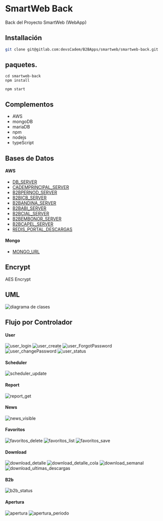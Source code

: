 # SmartWeb Back

Back del Proyecto SmartWeb (WebApp)

## Installación


```bash
git clone git@gitlab.com:devsCadem/B2BApps/smartweb/smartweb-back.git 
```

## paquetes.

```npm
cd smartweb-back
npm install

npm start
```

## Complementos
- AWS
- mongoDB
- mariaDB
- npm
- nodejs
- typeScript


## Bases de Datos 
#### AWS
- [DB_SERVER](master-00.c6tid4wxmmxn.us-east-1.rds.amazonaws.com)
- [CADEMPRINCIPAL_SERVER](master-00.c6tid4wxmmxn.us-east-1.rds.amazonaws.com)
- [B2BPERNOD_SERVER](b2b-pernod-app.c6tid4wxmmxn.us-east-1.rds.amazonaws.com)
- [B2BICB_SERVER](b2b-icb-app.c6tid4wxmmxn.us-east-1.rds.amazonaws.com)
- [B2BANDINA_SERVER](b2b-data-01.c6tid4wxmmxn.us-east-1.rds.amazonaws.com)
- [B2BABI_SERVER](b2b-abi-app.c6tid4wxmmxn.us-east-1.rds.amazonaws.com)
- [B2BCIAL_SERVER](b2b-cial-app.c6tid4wxmmxn.us-east-1.rds.amazonaws.com)
- [B2BEMBONOR_SERVER](b2b-embonor-app.c6tid4wxmmxn.us-east-1.rds.amazonaws.com)
- [B2BCAPEL_SERVER](b2b-capel-app.c6tid4wxmmxn.us-east-1.rds.amazonaws.com)
- [REDIS_PORTAL_DESCARGAS](portal-descargas-redis-cache.ajeafu.ng.0001.usw2.cache.amazonaws.com)

#### Mongo
- [MONGO_URL](mongodb+srv://sistemas:8Vz4XNXUBDgw4xR@smartweb-sl4dh.mongodb.net/test?retryWrites=true&w=majority)

## Encrypt
AES Encrypt

## UML
![diagrama de clases](./img/uml.pmg)

## Flujo por Controlador
#### User
![user_login](./img/user_login.bmp)
![user_create](./img/user_create.bmp)
![user_ForgotPassword](./img/user_ForgotPassword.bmp)
![user_changePassword](./img/user_changePassword.bmp)
![user_status](./img/user_status.bmp)

#### Scheduler
![scheduler_update](./img/scheduler_update.bmp)

#### Report
![report_get](./img/report_get.bmp)

#### News
![news_visible](./img/news_visible.bmp)

#### Favoritos
![favoritos_delete](./img/favoritos_delete.bmp)
![favoritos_list](./img/favoritos_list.bmp)
![favoritos_save](./img/favoritos_save.bmp)

#### Download
![download_detalle](./img/download_detalle.bmp)
![download_detalle_cola](./img/download_detalle_cola.bmp)
![download_semanal](./img/download_semanal.bmp)
![download_ultimas_descargas](./img/download_ultimas_descargas.bmp)

#### B2b
![b2b_status](./img/b2b_status.bmp)

#### Apertura
![apertura](./img/apertura.bmp)
![apertura_periodo](./img/apertura_periodo.bmp)


